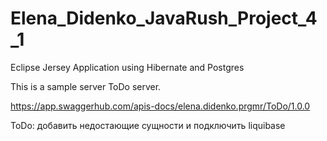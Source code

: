 # Elena_Didenko_JavaRush_Project_4_1

Eclipse Jersey Application using Hibernate and Postgres

This is a sample server ToDo server.

https://app.swaggerhub.com/apis-docs/elena.didenko.prgmr/ToDo/1.0.0

ToDo: добавить недостающие сущности и подключить liquibase

